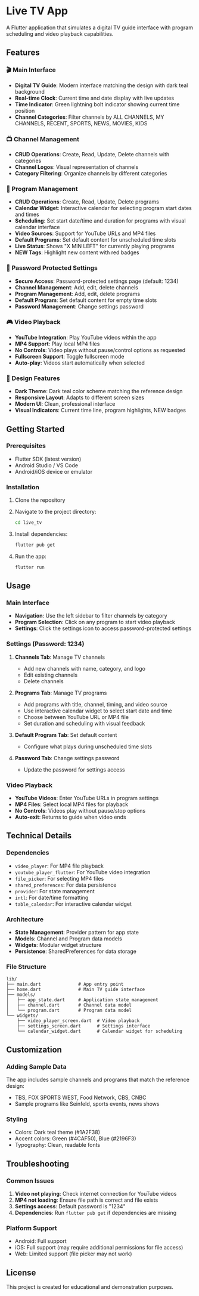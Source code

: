 # Live TV App

A Flutter application that simulates a digital TV guide interface with program scheduling and video playback capabilities.

## Features

### 🎬 Main Interface
- **Digital TV Guide**: Modern interface matching the design with dark teal background
- **Real-time Clock**: Current time and date display with live updates
- **Time Indicator**: Green lightning bolt indicator showing current time position
- **Channel Categories**: Filter channels by ALL CHANNELS, MY CHANNELS, RECENT, SPORTS, NEWS, MOVIES, KIDS

### 📺 Channel Management
- **CRUD Operations**: Create, Read, Update, Delete channels with categories
- **Channel Logos**: Visual representation of channels
- **Category Filtering**: Organize channels by different categories

### 🎥 Program Management
- **CRUD Operations**: Create, Read, Update, Delete programs
- **Calendar Widget**: Interactive calendar for selecting program start dates and times
- **Scheduling**: Set start date/time and duration for programs with visual calendar interface
- **Video Sources**: Support for YouTube URLs and MP4 files
- **Default Programs**: Set default content for unscheduled time slots
- **Live Status**: Shows "X MIN LEFT" for currently playing programs
- **NEW Tags**: Highlight new content with red badges

### 🔐 Password Protected Settings
- **Secure Access**: Password-protected settings page (default: 1234)
- **Channel Management**: Add, edit, delete channels
- **Program Management**: Add, edit, delete programs
- **Default Program**: Set default content for empty time slots
- **Password Management**: Change settings password

### 🎮 Video Playback
- **YouTube Integration**: Play YouTube videos within the app
- **MP4 Support**: Play local MP4 files
- **No Controls**: Video plays without pause/control options as requested
- **Fullscreen Support**: Toggle fullscreen mode
- **Auto-play**: Videos start automatically when selected

### 🎨 Design Features
- **Dark Theme**: Dark teal color scheme matching the reference design
- **Responsive Layout**: Adapts to different screen sizes
- **Modern UI**: Clean, professional interface
- **Visual Indicators**: Current time line, program highlights, NEW badges

## Getting Started

### Prerequisites
- Flutter SDK (latest version)
- Android Studio / VS Code
- Android/iOS device or emulator

### Installation

1. Clone the repository
2. Navigate to the project directory:
   ```bash
   cd live_tv
   ```

3. Install dependencies:
   ```bash
   flutter pub get
   ```

4. Run the app:
   ```bash
   flutter run
   ```

## Usage

### Main Interface
- **Navigation**: Use the left sidebar to filter channels by category
- **Program Selection**: Click on any program to start video playback
- **Settings**: Click the settings icon to access password-protected settings

### Settings (Password: 1234)
1. **Channels Tab**: Manage TV channels
   - Add new channels with name, category, and logo
   - Edit existing channels
   - Delete channels

2. **Programs Tab**: Manage TV programs
   - Add programs with title, channel, timing, and video source
   - Use interactive calendar widget to select start date and time
   - Choose between YouTube URL or MP4 file
   - Set duration and scheduling with visual feedback

3. **Default Program Tab**: Set default content
   - Configure what plays during unscheduled time slots

4. **Password Tab**: Change settings password
   - Update the password for settings access

### Video Playback
- **YouTube Videos**: Enter YouTube URLs in program settings
- **MP4 Files**: Select local MP4 files for playback
- **No Controls**: Videos play without pause/stop options
- **Auto-exit**: Returns to guide when video ends

## Technical Details

### Dependencies
- `video_player`: For MP4 file playback
- `youtube_player_flutter`: For YouTube video integration
- `file_picker`: For selecting MP4 files
- `shared_preferences`: For data persistence
- `provider`: For state management
- `intl`: For date/time formatting
- `table_calendar`: For interactive calendar widget

### Architecture
- **State Management**: Provider pattern for app state
- **Models**: Channel and Program data models
- **Widgets**: Modular widget structure
- **Persistence**: SharedPreferences for data storage

### File Structure
```
lib/
├── main.dart              # App entry point
├── home.dart              # Main TV guide interface
├── models/
│   ├── app_state.dart     # Application state management
│   ├── channel.dart       # Channel data model
│   └── program.dart       # Program data model
└── widgets/
    ├── video_player_screen.dart  # Video playback
    ├── settings_screen.dart      # Settings interface
    └── calendar_widget.dart      # Calendar widget for scheduling
```

## Customization

### Adding Sample Data
The app includes sample channels and programs that match the reference design:
- TBS, FOX SPORTS WEST, Food Network, CBS, CNBC
- Sample programs like Seinfeld, sports events, news shows

### Styling
- Colors: Dark teal theme (#1A2F38)
- Accent colors: Green (#4CAF50), Blue (#2196F3)
- Typography: Clean, readable fonts

## Troubleshooting

### Common Issues
1. **Video not playing**: Check internet connection for YouTube videos
2. **MP4 not loading**: Ensure file path is correct and file exists
3. **Settings access**: Default password is "1234"
4. **Dependencies**: Run `flutter pub get` if dependencies are missing

### Platform Support
- Android: Full support
- iOS: Full support (may require additional permissions for file access)
- Web: Limited support (file picker may not work)

## License

This project is created for educational and demonstration purposes.
